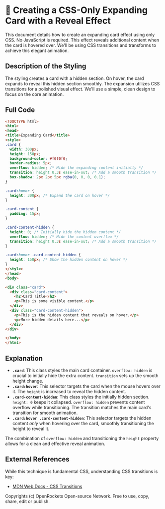 # 🐞 Creating a CSS-Only Expanding Card with a Reveal Effect


This document details how to create an expanding card effect using only CSS.  No JavaScript is required. This effect reveals additional content when the card is hovered over. We'll be using CSS transitions and transforms to achieve this elegant animation.


## Description of the Styling

The styling creates a card with a hidden section. On hover, the card expands to reveal this hidden section smoothly.  The expansion utilizes CSS transitions for a polished visual effect.  We'll use a simple, clean design to focus on the core animation.


## Full Code

```html
<!DOCTYPE html>
<html>
<head>
<title>Expanding Card</title>
<style>
.card {
  width: 300px;
  height: 150px;
  background-color: #f0f0f0;
  border-radius: 5px;
  overflow: hidden; /* Hide the expanding content initially */
  transition: height 0.3s ease-in-out; /* Add a smooth transition */
  box-shadow: 2px 2px 5px rgba(0, 0, 0, 0.1);
}

.card:hover {
  height: 300px; /* Expand the card on hover */
}

.card-content {
  padding: 15px;
}

.card-content-hidden {
  height: 0; /* Initially hide the hidden content */
  overflow: hidden; /* Hide the content overflow */
  transition: height 0.3s ease-in-out; /* Add a smooth transition */
}

.card:hover .card-content-hidden {
  height: 150px; /* Show the hidden content on hover */
}
</style>
</head>
<body>

<div class="card">
  <div class="card-content">
    <h2>Card Title</h2>
    <p>This is some visible content.</p>
  </div>
  <div class="card-content-hidden">
    <p>This is the hidden content that reveals on hover.</p>
    <p>More hidden details here...</p>
  </div>
</div>

</body>
</html>
```


## Explanation

* **`.card`**: This class styles the main card container.  `overflow: hidden` is crucial to initially hide the extra content. `transition` sets up the smooth height change.
* **`.card:hover`**: This selector targets the card when the mouse hovers over it.  The `height` is increased to reveal the hidden content.
* **`.card-content-hidden`**: This class styles the initially hidden section.  `height: 0` keeps it collapsed.  `overflow: hidden` prevents content overflow while transitioning. The transition matches the main card's transition for smooth animation.
* **`.card:hover .card-content-hidden`**:  This selector targets the hidden content *only* when hovering over the card, smoothly transitioning the height to reveal it.

The combination of `overflow: hidden` and transitioning the `height` property allows for a clean and effective reveal animation.


## External References

While this technique is fundamental CSS, understanding CSS transitions is key:

* [MDN Web Docs - CSS Transitions](https://developer.mozilla.org/en-US/docs/Web/CSS/CSS_Transitions/Using_CSS_transitions)


Copyrights (c) OpenRockets Open-source Network. Free to use, copy, share, edit or publish.

